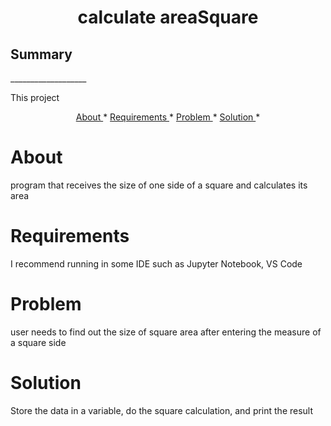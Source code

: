 <h1 align="center"> calculate areaSquare </h1>

<h2> Summary </h2> 
___________________
<p> This project </p>
<p align="center">
    <a href= "#About">About </a> *
    <a href= "#Requirements">Requirements </a> *
    <a href= "#Problem">Problem </a> *
    <a href= "#Solution">Solution </a> *
</p>

# About
<p> program that receives the size of one side of a square and calculates its area </p>

# Requirements
<p> I recommend running in some IDE such as Jupyter Notebook, VS Code </p>

# Problem
<p> user needs to find out the size of square area after entering the measure of a square side </p>

# Solution
<p> Store the data in a variable, do the square calculation, and print the result </p>